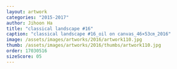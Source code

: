 ```yaml
---
layout: artwork
categories: "2015-2017"
author: Jihoon Ha
title: "classical landscape #16"
caption: "classical landscape #16_oil on canvas_46×53㎝_2016"
image: /assets/images/artworks/2016/artwork110.jpg
thumb: /assets/images/artworks/2016/thumbs/artwork110.jpg
order: 17030516
sizeScore: 05
---
```

